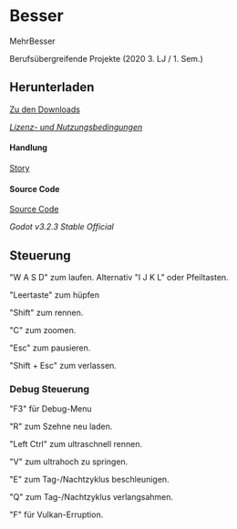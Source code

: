 # Besser
MehrBesser 

Berufsübergreifende Projekte
(2020 3. LJ / 1. Sem.)

## Herunterladen
[Zu den Downloads](https://github.com/4bitFox/Besser/blob/main/Documents/Download.md)

*[Lizenz- und Nutzungsbedingungen](https://github.com/4bitFox/Besser/blob/main/LICENSE)*

#### Handlung
[Story](https://github.com/4bitFox/Besser/blob/main/Documents/Story.md)

#### Source Code
[Source Code](https://github.com/4bitFox/Besser/tree/main/Source)

*Godot v3.2.3 Stable Official*

## Steuerung
"W A S D" zum laufen. Alternativ "I J K L" oder Pfeiltasten.

"Leertaste" zum hüpfen

"Shift" zum rennen.

"C" zum zoomen.

"Esc" zum pausieren.

"Shift + Esc" zum verlassen.

### Debug Steuerung
"F3" für Debug-Menu

"R" zum Szehne neu laden.

"Left Ctrl" zum ultraschnell rennen.

"V" zum ultrahoch zu springen.

"E" zum Tag-/Nachtzyklus beschleunigen.

"Q" zum Tag-/Nachtzyklus verlangsahmen.

"F" für Vulkan-Erruption.

